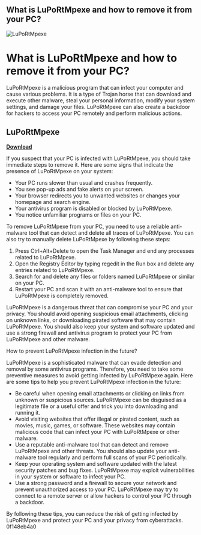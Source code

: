 ## What is LuPoRtMpexe and how to remove it from your PC?

 
![LuPoRtMpexe](https://encrypted-tbn2.gstatic.com/images?q=tbn:ANd9GcQcnPf9tq2To068v2pGv-TKkCfsot5pbzEMx8cc0wjsw88o4CO0MSnoPzkR)

 
# What is LuPoRtMpexe and how to remove it from your PC?
 
LuPoRtMpexe is a malicious program that can infect your computer and cause various problems. It is a type of Trojan horse that can download and execute other malware, steal your personal information, modify your system settings, and damage your files. LuPoRtMpexe can also create a backdoor for hackers to access your PC remotely and perform malicious actions.
 
## LuPoRtMpexe


[**Download**](https://www.google.com/url?q=https%3A%2F%2Ffancli.com%2F2tLxSU&sa=D&sntz=1&usg=AOvVaw0hltjZIsTqbZGPqBRzm0zJ)

 
If you suspect that your PC is infected with LuPoRtMpexe, you should take immediate steps to remove it. Here are some signs that indicate the presence of LuPoRtMpexe on your system:
 
- Your PC runs slower than usual and crashes frequently.
- You see pop-up ads and fake alerts on your screen.
- Your browser redirects you to unwanted websites or changes your homepage and search engine.
- Your antivirus program is disabled or blocked by LuPoRtMpexe.
- You notice unfamiliar programs or files on your PC.

To remove LuPoRtMpexe from your PC, you need to use a reliable anti-malware tool that can detect and delete all traces of LuPoRtMpexe. You can also try to manually delete LuPoRtMpexe by following these steps:

1. Press Ctrl+Alt+Delete to open the Task Manager and end any processes related to LuPoRtMpexe.
2. Open the Registry Editor by typing regedit in the Run box and delete any entries related to LuPoRtMpexe.
3. Search for and delete any files or folders named LuPoRtMpexe or similar on your PC.
4. Restart your PC and scan it with an anti-malware tool to ensure that LuPoRtMpexe is completely removed.

LuPoRtMpexe is a dangerous threat that can compromise your PC and your privacy. You should avoid opening suspicious email attachments, clicking on unknown links, or downloading pirated software that may contain LuPoRtMpexe. You should also keep your system and software updated and use a strong firewall and antivirus program to protect your PC from LuPoRtMpexe and other malware.
  
How to prevent LuPoRtMpexe infection in the future?
 
LuPoRtMpexe is a sophisticated malware that can evade detection and removal by some antivirus programs. Therefore, you need to take some preventive measures to avoid getting infected by LuPoRtMpexe again. Here are some tips to help you prevent LuPoRtMpexe infection in the future:

- Be careful when opening email attachments or clicking on links from unknown or suspicious sources. LuPoRtMpexe can be disguised as a legitimate file or a useful offer and trick you into downloading and running it.
- Avoid visiting websites that offer illegal or pirated content, such as movies, music, games, or software. These websites may contain malicious code that can infect your PC with LuPoRtMpexe or other malware.
- Use a reputable anti-malware tool that can detect and remove LuPoRtMpexe and other threats. You should also update your anti-malware tool regularly and perform full scans of your PC periodically.
- Keep your operating system and software updated with the latest security patches and bug fixes. LuPoRtMpexe may exploit vulnerabilities in your system or software to infect your PC.
- Use a strong password and a firewall to secure your network and prevent unauthorized access to your PC. LuPoRtMpexe may try to connect to a remote server or allow hackers to control your PC through a backdoor.

By following these tips, you can reduce the risk of getting infected by LuPoRtMpexe and protect your PC and your privacy from cyberattacks.
 0f148eb4a0
